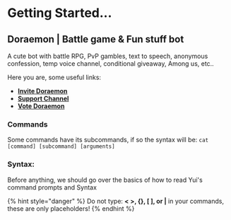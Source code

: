 # Getting Started...

## Doraemon \| Battle game & Fun stuff bot

A cute bot with battle RPG, PvP gambles, text to speech, anonymous confession, temp voice channel, conditional giveaway, Among us, etc..

Here you are, some useful links:

* [**Invite Doraemon**](https://discord.com/oauth2/authorize?client_id=574812330760863744&permissions=838332017&scope=bot)
* [**Support Channel**](https://discord.gg/9kfcFNt)
* [**Vote Doraemon**](https://top.gg/bot/574812330760863744/vote)

### Commands

Some commands have its subcommands, if so the syntax will be: `cat [command] [subcommand] [arguments]`

### Syntax:

Before anything, we should go over the basics of how to read Yui's command prompts and Syntax

{% hint style="danger" %}
Do not type: **&lt; &gt;, {}, \[ \], or \|** in your commands, these are only placeholders!
{% endhint %}

